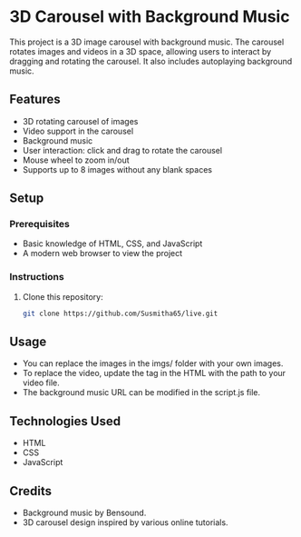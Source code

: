 # 3D Carousel with Background Music

This project is a 3D image carousel with background music. The carousel rotates images and videos in a 3D space, allowing users to interact by dragging and rotating the carousel. It also includes autoplaying background music.

## Features

- 3D rotating carousel of images
- Video support in the carousel
- Background music
- User interaction: click and drag to rotate the carousel
- Mouse wheel to zoom in/out
- Supports up to 8 images without any blank spaces

## Setup

### Prerequisites

- Basic knowledge of HTML, CSS, and JavaScript
- A modern web browser to view the project

### Instructions

1. Clone this repository:
   ```bash
   git clone https://github.com/Susmitha65/live.git

## Usage
- You can replace the images in the imgs/ folder with your own images.
- To replace the video, update the <source> tag in the HTML with the path to your video file.
- The background music URL can be modified in the script.js file.

## Technologies Used
- HTML
- CSS
- JavaScript

## Credits
- Background music by Bensound.
- 3D carousel design inspired by various online tutorials.
